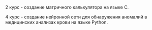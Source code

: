 2 курс - создание матричного калькулятора на языке С.

4 курс - создание нейронной сети для обнаружения аномалий в медицинских анализах крови на языке Python.
